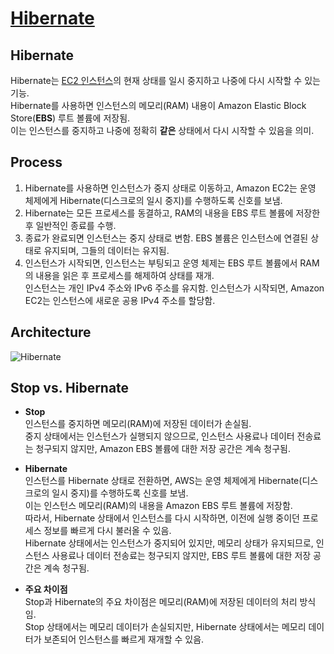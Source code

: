 # [Hibernate](https://docs.aws.amazon.com/AWSEC2/latest/UserGuide/hibernating-instances.html#:~:text=To%20hibernate%20an%20instance%20Open%20the%20Amazon%20EC2,hibernated%20or%20stopped%2C%20or%20it%20can%27t%20be%20hibernated.)

## Hibernate

Hibernate는 [EC2 인스턴스](https://github.com/LeeWooJung/AWS-SAA-C03/tree/main/3.%20EC2)의 현재 상태를 일시 중지하고 나중에 다시 시작할 수 있는 기능.  
Hibernate를 사용하면 인스턴스의 메모리(RAM) 내용이 Amazon Elastic Block Store(**EBS**) 루트 볼륨에 저장됨.  
이는 인스턴스를 중지하고 나중에 정확히 **같은** 상태에서 다시 시작할 수 있음을 의미.

## Process

1) Hibernate를 사용하면 인스턴스가 중지 상태로 이동하고, Amazon EC2는 운영 체제에게 Hibernate(디스크로의 일시 중지)를 수행하도록 신호를 보냄.  
2) Hibernate는 모든 프로세스를 동결하고, RAM의 내용을 EBS 루트 볼륨에 저장한 후 일반적인 종료를 수행.
3) 종료가 완료되면 인스턴스는 중지 상태로 변함. EBS 볼륨은 인스턴스에 연결된 상태로 유지되며, 그들의 데이터는 유지됨.
4) 인스턴스가 시작되면, 인스턴스는 부팅되고 운영 체제는 EBS 루트 볼륨에서 RAM의 내용을 읽은 후 프로세스를 해제하여 상태를 재개.  
인스턴스는 개인 IPv4 주소와 IPv6 주소를 유지함. 인스턴스가 시작되면, Amazon EC2는 인스턴스에 새로운 공용 IPv4 주소를 할당함.

## Architecture
![Hibernate](https://github.com/LeeWooJung/AWS-SAA-C03/assets/31682438/1785bb34-bcfe-4188-a365-093fdc3977c3)


## Stop vs. Hibernate

* **Stop**  
인스턴스를 중지하면 메모리(RAM)에 저장된 데이터가 손실됨.  
중지 상태에서는 인스턴스가 실행되지 않으므로, 인스턴스 사용료나 데이터 전송료는 청구되지 않지만, Amazon EBS 볼륨에 대한 저장 공간은 계속 청구됨.

* **Hibernate**  
인스턴스를 Hibernate 상태로 전환하면, AWS는 운영 체제에게 Hibernate(디스크로의 일시 중지)를 수행하도록 신호를 보냄.  
이는 인스턴스 메모리(RAM)의 내용을 Amazon EBS 루트 볼륨에 저장함.  
따라서, Hibernate 상태에서 인스턴스를 다시 시작하면, 이전에 실행 중이던 프로세스 정보를 빠르게 다시 불러올 수 있음.  
Hibernate 상태에서는 인스턴스가 중지되어 있지만, 메모리 상태가 유지되므로, 인스턴스 사용료나 데이터 전송료는 청구되지 않지만, EBS 루트 볼륨에 대한 저장 공간은 계속 청구됨.

* **주요 차이점**  
Stop과 Hibernate의 주요 차이점은 메모리(RAM)에 저장된 데이터의 처리 방식임.  
Stop 상태에서는 메모리 데이터가 손실되지만, Hibernate 상태에서는 메모리 데이터가 보존되어 인스턴스를 빠르게 재개할 수 있음.